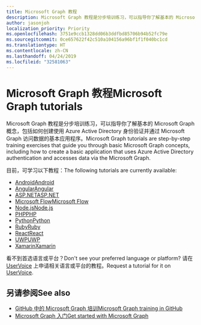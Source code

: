 ```yaml
---
title: Microsoft Graph 教程
description: Microsoft Graph 教程是分步培训练习，可以指导你了解基本的 Microsoft Graph 概念，包括如何创建使用 Azure Active Directory 身份验证并通过 Microsoft Graph 访问数据的基本应用程序。
author: jasonjoh
localization_priority: Priority
ms.openlocfilehash: 3751e9ccb1328dd06b3ddfbd85706b94b52fc79e
ms.sourcegitcommit: 0ce657622f42c510a104156a96bf1f1f040bc1cd
ms.translationtype: HT
ms.contentlocale: zh-CN
ms.lasthandoff: 04/24/2019
ms.locfileid: "32581063"
---
```

# <a name="microsoft-graph-tutorials"></a><span data-ttu-id="6b527-103">Microsoft Graph 教程</span><span class="sxs-lookup"><span data-stu-id="6b527-103">Microsoft Graph tutorials</span></span>

<span data-ttu-id="6b527-104">Microsoft Graph 教程是分步培训练习，可以指导你了解基本的 Microsoft Graph 概念，包括如何创建使用 Azure Active Directory 身份验证并通过 Microsoft Graph 访问数据的基本应用程序。</span><span class="sxs-lookup"><span data-stu-id="6b527-104">Microsoft Graph tutorials are step-by-step training exercises that guide you through basic Microsoft Graph concepts, including how to create a basic application that uses Azure Active Directory authentication and accesses data via the Microsoft Graph.</span></span>

<span data-ttu-id="6b527-105">目前，可学习以下教程：</span><span class="sxs-lookup"><span data-stu-id="6b527-105">The following tutorials are currently available:</span></span>

- [<span data-ttu-id="6b527-106">Android</span><span class="sxs-lookup"><span data-stu-id="6b527-106">Android</span></span>](/graph/tutorials/android)
- [<span data-ttu-id="6b527-107">Angular</span><span class="sxs-lookup"><span data-stu-id="6b527-107">Angular</span></span>](/graph/tutorials/angular)
- [<span data-ttu-id="6b527-108">ASP.NET</span><span class="sxs-lookup"><span data-stu-id="6b527-108">ASP.NET</span></span>](/graph/tutorials/aspnet)
- [<span data-ttu-id="6b527-109">Microsoft Flow</span><span class="sxs-lookup"><span data-stu-id="6b527-109">Microsoft Flow</span></span>](/graph/tutorials/flow)
- [<span data-ttu-id="6b527-110">Node.js</span><span class="sxs-lookup"><span data-stu-id="6b527-110">Node.js</span></span>](/graph/tutorials/node)
- [<span data-ttu-id="6b527-111">PHP</span><span class="sxs-lookup"><span data-stu-id="6b527-111">PHP</span></span>](/graph/tutorials/php)
- [<span data-ttu-id="6b527-112">Python</span><span class="sxs-lookup"><span data-stu-id="6b527-112">Python</span></span>](/graph/tutorials/python)
- [<span data-ttu-id="6b527-113">Ruby</span><span class="sxs-lookup"><span data-stu-id="6b527-113">Ruby</span></span>](/graph/tutorials/ruby)
- [<span data-ttu-id="6b527-114">React</span><span class="sxs-lookup"><span data-stu-id="6b527-114">React</span></span>](/graph/tutorials/react)
- [<span data-ttu-id="6b527-115">UWP</span><span class="sxs-lookup"><span data-stu-id="6b527-115">UWP</span></span>](/graph/tutorials/uwp)
- [<span data-ttu-id="6b527-116">Xamarin</span><span class="sxs-lookup"><span data-stu-id="6b527-116">Xamarin</span></span>](/graph/tutorials/xamarin)

<span data-ttu-id="6b527-117">看不到首选语言或平台？</span><span class="sxs-lookup"><span data-stu-id="6b527-117">Don't see your preferred language or platform?</span></span> <span data-ttu-id="6b527-118">请在 [UserVoice](https://officespdev.uservoice.com/forums/224641-feature-requests-and-feedback/category/101632-microsoft-graph-o365-rest-apis) 上申请相关语言或平台的教程。</span><span class="sxs-lookup"><span data-stu-id="6b527-118">Request a tutorial for it on [UserVoice](https://officespdev.uservoice.com/forums/224641-feature-requests-and-feedback/category/101632-microsoft-graph-o365-rest-apis).</span></span>

## <a name="see-also"></a><span data-ttu-id="6b527-119">另请参阅</span><span class="sxs-lookup"><span data-stu-id="6b527-119">See also</span></span>

- [<span data-ttu-id="6b527-120">GitHub 中的 Microsoft Graph 培训</span><span class="sxs-lookup"><span data-stu-id="6b527-120">Microsoft Graph training in GitHub</span></span>](https://github.com/microsoftgraph?utf8=%E2%9C%93&q=msgraph-training&type=&language=)
- [<span data-ttu-id="6b527-121">Microsoft Graph 入门</span><span class="sxs-lookup"><span data-stu-id="6b527-121">Get started with Microsoft Graph</span></span>](https://developer.microsoft.com/graph/get-started)

